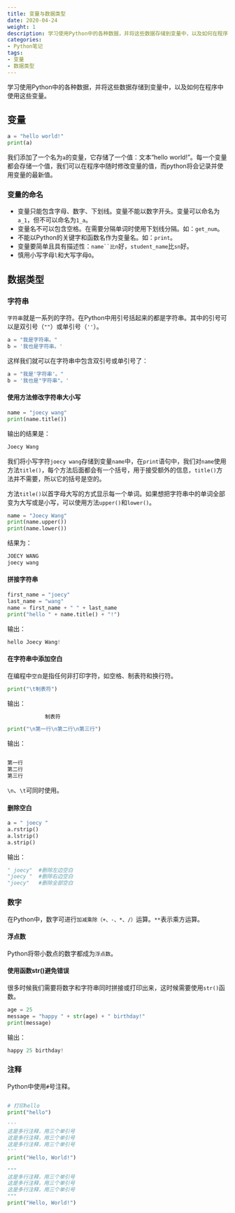 ```yaml
---
title: 变量与数据类型
date: 2020-04-24
weight: 1
description: 学习使用Python中的各种数据，并将这些数据存储到变量中，以及如何在程序中使用这些变量。
categories:
- Python笔记
tags:
- 变量
- 数据类型
---
```

学习使用Python中的各种数据，并将这些数据存储到变量中，以及如何在程序中使用这些变量。
## 变量

```python
a = "hello world!"
print(a)
```
我们添加了一个名为`a`的变量，它存储了一个值：文本“hello world!”。每一个变量都会存储一个值，我们可以在程序中随时修改变量的值，而python将会记录并使用变量的最新值。

### 变量的命名
- 变量只能包含字母、数字、下划线。变量不能以数字开头。变量可以命名为`a_1`，但不可以命名为`1_a`。
- 变量名不可以包含空格。在需要分隔单词时使用下划线分隔。如：`get_num`。
- 不能以Python的关键字和函数名作为变量名。如：`print`。
- 变量要简单且具有描述性：`name``比n`好，`student_name`比`sn`好。
- 慎用小写字母`l`和大写字母`O`。


## 数据类型
### 字符串
`字符串`就是一系列的字符。在Python中用引号括起来的都是字符串。其中的引号可以是双引号（`""`）或单引号（`''`）。

```python
a = "我是字符串。"
b = '我也是字符串。'
```
这样我们就可以在字符串中包含双引号或单引号了：

```python
a = "我是'字符串'。"
b = '我也是"字符串"。'
```
#### 使用方法修改字符串大小写

```python
name = "joecy wang"
print(name.title())
```
输出的结果是：

```python
Joecy Wang
```
我们将小写字符`joecy wang`存储到变量`name`中，在`print`语句中，我们对`name`使用方法`title()`，每个方法后面都会有一个括号，用于接受额外的信息，`title()`方法并不需要，所以它的括号是空的。

方法`title()`以首字母大写的方式显示每一个单词。如果想把字符串中的单词全部变为大写或是小写，可以使用方法`upper()`和`lower()`。


```python
name = "Joecy Wang"
print(name.upper())
print(name.lower())
```
结果为：

```python
JOECY WANG
joecy wang
```
#### 拼接字符串


```python
first_name = "joecy"
last_name = "wang"
name = first_name + " " + last_name
print("hello " + name.title() + "!")
```
输出：

```python
hello Joecy Wang!
```
#### 在字符串中添加空白
在编程中`空白`是指任何非打印字符，如空格、制表符和换行符。

```python
print("\t制表符")
```
输出：

```python
            制表符
```
```python
print("\n第一行\n第二行\n第三行")
```
输出：
```python

第一行
第二行
第三行
```
`\n`、`\t`可同时使用。

#### 删除空白
```python
a = " joecy "
a.rstrip()
a.lstrip()
a.strip()
```
输出：
```python
" joecy"  #删除左边空白
"joecy "  #删除右边空白
"joecy"   #删除全部空白
```

### 数字
在Python中，数字可进行`加减乘除（+、-、*、/）`运算。`**`表示乘方运算。
#### 浮点数
Python将带小数点的数字都成为`浮点数`。

#### 使用函数str()避免错误
很多时候我们需要将数字和字符串同时拼接或打印出来，这时候需要使用`str()`函数。
```python
age = 25
message = "happy " + str(age) + " birthday!"
print(message)
```
输出：
```python
happy 25 birthday!
```
### 注释
Python中使用`#`号注释。

```python

# 打印hello
print("hello")
```
```python
'''
这是多行注释，用三个单引号
这是多行注释，用三个单引号 
这是多行注释，用三个单引号
'''
print("Hello, World!") 
```
```python
"""
这是多行注释，用三个单引号
这是多行注释，用三个单引号 
这是多行注释，用三个单引号
"""
print("Hello, World!") 
```
